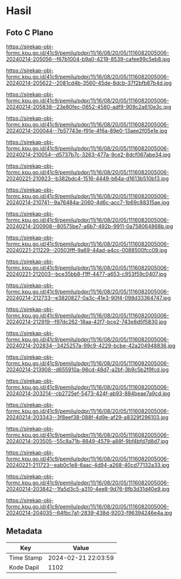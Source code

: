 # Hasil

## Foto C Plano

https://sirekap-obj-formc.kpu.go.id/41c9/pemilu/pdpr/11/16/08/20/05/1116082005006-20240214-205056--f67b1004-b9a0-4219-8539-cafee99c5eb8.jpg

https://sirekap-obj-formc.kpu.go.id/41c9/pemilu/pdpr/11/16/08/20/05/1116082005006-20240214-205622--2081cd4b-3560-45de-8dcb-37f2bfb87b4d.jpg

https://sirekap-obj-formc.kpu.go.id/41c9/pemilu/pdpr/11/16/08/20/05/1116082005006-20240214-205838--23e80fec-0652-4580-adf9-909c2a610e3c.jpg

https://sirekap-obj-formc.kpu.go.id/41c9/pemilu/pdpr/11/16/08/20/05/1116082005006-20240214-200044--7b57743e-f91e-4f6a-89e0-13aee2f05e1e.jpg

https://sirekap-obj-formc.kpu.go.id/41c9/pemilu/pdpr/11/16/08/20/05/1116082005006-20240214-210054--d5737b7c-3263-477a-9ce2-8dcf067abe34.jpg

https://sirekap-obj-formc.kpu.go.id/41c9/pemilu/pdpr/11/16/08/20/05/1116082005006-20240221-210923--b382bdc4-1516-4449-b64a-d1613b510b13.jpg

https://sirekap-obj-formc.kpu.go.id/41c9/pemilu/pdpr/11/16/08/20/05/1116082005006-20240214-210741--9a76484a-2060-4d6c-acc7-1b69c88315ae.jpg

https://sirekap-obj-formc.kpu.go.id/41c9/pemilu/pdpr/11/16/08/20/05/1116082005006-20240214-200908--80575be7-a6b7-492b-9911-0a758064868b.jpg

https://sirekap-obj-formc.kpu.go.id/41c9/pemilu/pdpr/11/16/08/20/05/1116082005006-20240221-211229--20503fff-9a69-44ad-a4cc-0088500fcc09.jpg

https://sirekap-obj-formc.kpu.go.id/41c9/pemilu/pdpr/11/16/08/20/05/1116082005006-20240221-212003--bce35bb8-f1ff-4477-a653-c953f59c0407.jpg

https://sirekap-obj-formc.kpu.go.id/41c9/pemilu/pdpr/11/16/08/20/05/1116082005006-20240214-212733--e3820827-0a3c-41e3-90f4-098d33364747.jpg

https://sirekap-obj-formc.kpu.go.id/41c9/pemilu/pdpr/11/16/08/20/05/1116082005006-20240214-212919--f97dc262-18aa-42f7-bce2-743e8d5f5830.jpg

https://sirekap-obj-formc.kpu.go.id/41c9/pemilu/pdpr/11/16/08/20/05/1116082005006-20240214-202834--3425257a-99c9-4229-bcbe-42a204948836.jpg

https://sirekap-obj-formc.kpu.go.id/41c9/pemilu/pdpr/11/16/08/20/05/1116082005006-20240214-213908--d655910a-98cd-48d7-a2bf-3b9c5b2f9fcd.jpg

https://sirekap-obj-formc.kpu.go.id/41c9/pemilu/pdpr/11/16/08/20/05/1116082005006-20240214-203214--cb2725ef-5473-424f-ab93-884beae7a9cd.jpg

https://sirekap-obj-formc.kpu.go.id/41c9/pemilu/pdpr/11/16/08/20/05/1116082005006-20240214-203343--3f8eef38-088f-4d9e-af29-a8329f296103.jpg

https://sirekap-obj-formc.kpu.go.id/41c9/pemilu/pdpr/11/16/08/20/05/1116082005006-20240214-203505--55c8a71b-8849-4579-a88f-9bf4bfd7d8d7.jpg

https://sirekap-obj-formc.kpu.go.id/41c9/pemilu/pdpr/11/16/08/20/05/1116082005006-20240221-211723--eab0c1e8-6aac-4d94-a268-40cd77132a33.jpg

https://sirekap-obj-formc.kpu.go.id/41c9/pemilu/pdpr/11/16/08/20/05/1116082005006-20240214-203842--1fa5d3c5-a310-4ee8-9d76-8fb3d31d40e9.jpg

https://sirekap-obj-formc.kpu.go.id/41c9/pemilu/pdpr/11/16/08/20/05/1116082005006-20240214-204035--64fbc7a1-2839-438d-9203-f96394246e4a.jpg


## Metadata

| Key        | Value               |
| ---------- | ------------------- |
| Time Stamp | 2024-02-21 22:03:59 |
| Kode Dapil | 1102                |



